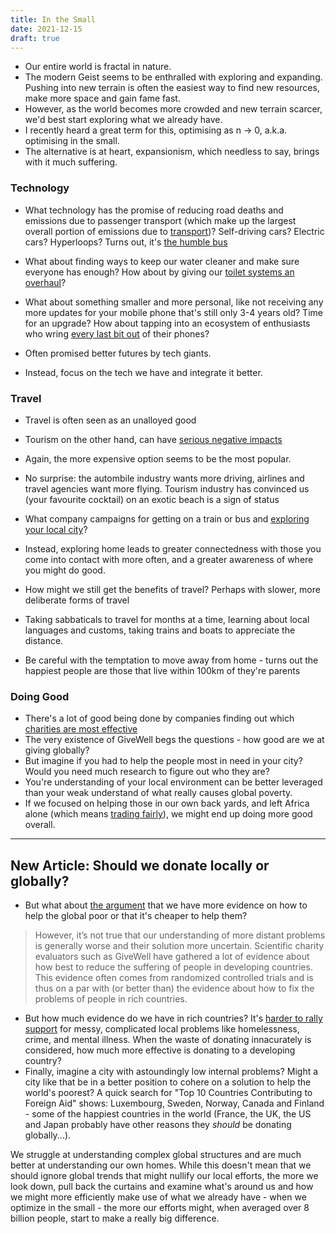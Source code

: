 ```yaml
---
title: In the Small
date: 2021-12-15
draft: true
---
```


- Our entire world is fractal in nature.
- The modern Geist seems to be enthralled with exploring and expanding. Pushing into new terrain is often the easiest way to find new resources, make more space and gain fame fast. 
- However, as the world becomes more crowded and new terrain scarcer, we'd best start exploring what we already have. 
- I recently heard a great term for this, optimising as n -> 0, a.k.a. optimising in the small. 
- The alternative is at heart, expansionism, which needless to say, brings with it much suffering.

### Technology
- What technology has the promise of reducing road deaths and emissions due to passenger transport (which make up the largest overall portion of emissions due to [transport](https://ourworldindata.org/emissions-by-sector#transport-16-2))? Self-driving cars? Electric cars? Hyperloops? Turns out, it's [the humble bus](https://99percentinvisible.org/episode/missing-the-bus/)
- What about finding ways to keep our water cleaner and make sure everyone has enough? How about by giving our [toilet systems an overhaul](https://99percentinvisible.org/episode/pipe-dreams/)?
- What about something smaller and more personal, like not receiving any more updates for your mobile phone that's still only 3-4 years old? Time for an upgrade? How about tapping into an ecosystem of enthusiasts who wring [every last bit out](https://fsfe.org/activities/upcyclingandroid/) of their phones?

- Often promised better futures by tech giants.
- Instead, focus on the tech we have and integrate it better.

### Travel
- Travel is often seen as an unalloyed good
- Tourism on the other hand, can have [serious negative impacts](https://awareimpact.com/negative-effects-of-tourism/)
- Again, the more expensive option seems to be the most popular. 
- No surprise: the autombile industry wants more driving, airlines and travel agencies want more flying. Tourism industry has convinced us (your favourite cocktail) on an exotic beach is a sign of status
- What company campaigns for getting on a train or bus and [exploring your local city](https://lbib.de/Berlin-Spaziergaenge-durch-alle-96-Ortsteile-103321)?
- Instead, exploring home leads to greater connectedness with those you come into contact with more often, and a greater awareness of where you might do good.

- How might we still get the benefits of travel? Perhaps with slower, more deliberate forms of travel
- Taking sabbaticals to travel for months at a time, learning about local languages and customs, taking trains and boats to appreciate the distance.
- Be careful with the temptation to move away from home - turns out the happiest people are those that live within 100km of they're parents

### Doing Good
- There's a lot of good being done by companies finding out which [charities are most effective](https://www.givewell.org/)
- The very existence of GiveWell begs the questions - how good are we at giving globally?
- But imagine if you had to help the people most in need in your city? Would you need much research to figure out who they are? 
- You're understanding of your local environment can be better leveraged than your weak understand of what really causes global poverty. 
- If we focused on helping those in our own back yards, and left Africa alone (which means [trading fairly](https://www.coffeecircle.com/de/e/direct-trade-prinzipien)), we might end up doing more good overall.

--- 
## New Article: Should we donate locally or globally?
- But what about [the argument](https://www.eleven.ngo/blog/giving-locally-vs-globally) that we have more evidence on how to help the global poor or that it's cheaper to help them? 
> However, it’s not true that our understanding of more distant problems is generally worse and their solution more uncertain. Scientific charity evaluators such as GiveWell have gathered a lot of evidence about how best to reduce the suffering of people in developing countries. This evidence often comes from randomized controlled trials and is thus on a par with (or better than) the evidence about how to fix the problems of people in rich countries.
- But how much evidence do we have in rich countries? It's [harder to rally support](http://obdachlosinberlin.de/unterfinanziert/) for messy, complicated local problems like homelessness, crime, and mental illness. When the waste of donating innacurately is considered, how much more effective is donating to a developing country?
- Finally, imagine a city with astoundingly low internal problems? Might a city like that be in a better position to cohere on a solution to help the world's poorest? A quick search for "Top 10 Countries Contributing to Foreign Aid" shows: Luxembourg, Sweden, Norway, Canada and Finland - some of the happiest countries in the world (France, the UK, the US and Japan probably have other reasons they *should* be donating globally...).

We struggle at understanding complex global structures and are much better at understanding our own homes. While this doesn't mean that we should ignore global trends that might nullify our local efforts, the more we look down, pull back the curtains and examine what's around us and how we might more efficiently make use of what we already have - when we optimize in the small - the more our efforts might, when averaged over 8 billion people, start to make a really big difference. 